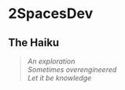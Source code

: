 # 2SpacesDev
## The Haiku
> _An exploration_  
> _Sometimes overengineered_  
> _Let it be knowledge_
